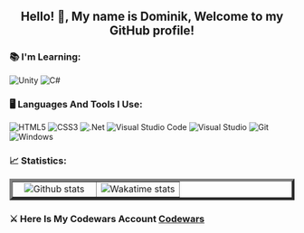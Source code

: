 <h2 align="center"> Hello! 👋, My name is Dominik, Welcome to my GitHub profile! </h2> 

### 📚 I'm Learning:
![Unity](https://img.shields.io/badge/unity-%23000000.svg?style=for-the-badge&logo=unity&logoColor=white)
![C#](https://img.shields.io/badge/c%23-%23239120.svg?style=for-the-badge&logo=c-sharp&logoColor=white)


### 🖥️ Languages And Tools I Use:

![HTML5](https://img.shields.io/badge/html5-%23E34F26.svg?style=for-the-badge&logo=html5&logoColor=white)
![CSS3](https://img.shields.io/badge/css3-%231572B6.svg?style=for-the-badge&logo=css3&logoColor=white)
![.Net](https://img.shields.io/badge/.NET-5C2D91?style=for-the-badge&logo=.net&logoColor=white)
![Visual Studio Code](https://img.shields.io/badge/Visual%20Studio%20Code-0078d7.svg?style=for-the-badge&logo=visual-studio-code&logoColor=white)
![Visual Studio](https://img.shields.io/badge/Visual%20Studio-5C2D91.svg?style=for-the-badge&logo=visual-studio&logoColor=white)
![Git](https://img.shields.io/badge/git-%23F05033.svg?style=for-the-badge&logo=git&logoColor=white)
![Windows](https://img.shields.io/badge/Windows-0078D6?style=for-the-badge&logo=windows&logoColor=white)



### 📈 Statistics:

<table border="5px" align="center">
    <tr>
        <td width="50%" align="center">  
            <img alt="Github stats" src="https://github-readme-stats.vercel.app/api?username=panzer51&show_icons=true&theme=tokyonight">
        </td>
        <td width="50%" align="center">
            <img alt="Wakatime stats" src="https://github-readme-stats.vercel.app/api/top-langs?username=panzer51&layout=compact&langs_count=8&card_width=320">
        </td>
    </tr>
</table>

### ⚔️ Here Is My Codewars Account [Codewars](https://www.codewars.com/users/panzer51) 
